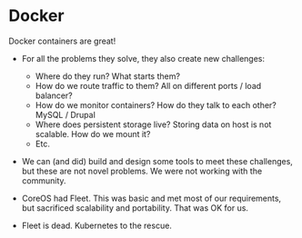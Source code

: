 # Docker
Docker containers are great!

* For all the problems they solve, they also create new challenges:
  * Where do they run? What starts them?
  * How do we route traffic to them? All on different ports / load balancer?
  * How do we monitor containers? How do they talk to each other? MySQL / Drupal
  * Where does persistent storage live? Storing data on host is not scalable. How do we mount it?
  * Etc.

* We can (and did) build and design some tools to meet these challenges, but these are not novel problems. We were not working with the community.
* CoreOS had Fleet. This was basic and met most of our requirements, but sacrificed scalability and portability. That was OK for us.
* Fleet is dead. Kubernetes to the rescue.
